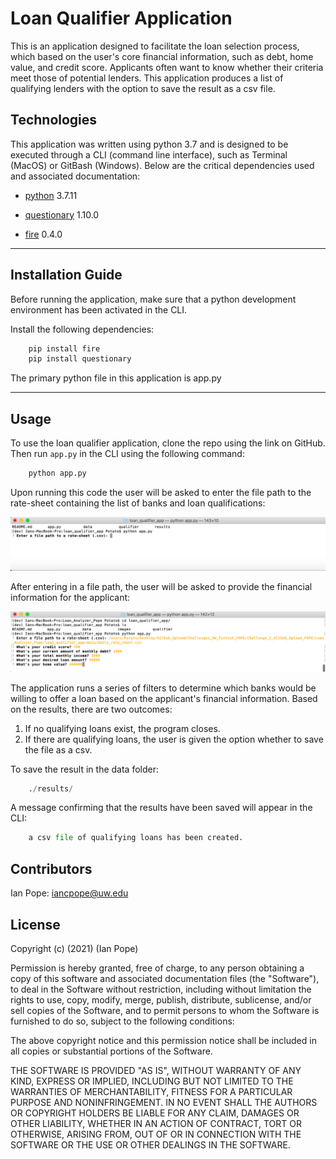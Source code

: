 # Loan Qualifier Application

This is an application designed to facilitate the loan selection process, which based on the user's core financial information, such as debt, home value, and credit score. Applicants often want to know whether their criteria meet those of  potential lenders. This application produces a list of qualifying lenders with the option to save the result as a csv file.

## Technologies

This application was written using python 3.7 and is designed to be executed through a CLI (command line interface), such as Terminal (MacOS) or GitBash (Windows). Below are the critical dependencies used and associated documentation:

* [python](https://www.python.org/downloads/) 3.7.11 

* [questionary](https://www.python.org/downloads/) 1.10.0

* [fire](https://google.github.io/python-fire/guide/) 0.4.0
___

## Installation Guide

Before running the application, make sure that a python development environment has been activated in the CLI. 

Install the following dependencies:

```python
    pip install fire
    pip install questionary
```

The primary python file in this application is app.py
___

## Usage

To use the loan qualifier application, clone the repo using the link on GitHub. Then run  `app.py` in the CLI using the following command:

```python
    python app.py
```

Upon running this code the user will be asked to enter the file path to the rate-sheet containing the list of banks and loan qualifications:

![Initial prompt from the application](https://raw.githubusercontent.com/ipopester/Loan_Analyzer_Pope/main/images/Initial_CLI_Prompt_Loan_Qualifier.png)

After entering in a file path, the user will be asked to provide the financial information for the applicant:

![Prompt for applicant's financial data](https://raw.githubusercontent.com/ipopester/Loan_Analyzer_Pope/main/images/Prompt_Applicant_Data_Loan_Qualifier.png)

The application runs a series of filters to determine which banks would be willing to offer a loan based on the applicant's financial information. Based on the results, there are two outcomes:

1. If no qualifying loans exist, the program closes.
2. If there are qualifying loans, the user is given the option whether to save the file as a csv.

To save the result in the data folder:

```python
    ./results/
```
A message confirming that the results have been saved will appear in the CLI:

```python
    a csv file of qualifying loans has been created.
```

## Contributors

Ian Pope: iancpope@uw.edu

## License

Copyright (c) (2021) (Ian Pope)

Permission is hereby granted, free of charge, to any person obtaining a copy of this software and associated documentation files (the "Software"), to deal in the Software without restriction, including without limitation the rights to use, copy, modify, merge, publish, distribute, sublicense, and/or sell copies of the Software, and to permit persons to whom the Software is furnished to do so, subject to the following conditions:

The above copyright notice and this permission notice shall be included in all copies or substantial portions of the Software.

THE SOFTWARE IS PROVIDED "AS IS", WITHOUT WARRANTY OF ANY KIND, EXPRESS OR IMPLIED, INCLUDING BUT NOT LIMITED TO THE WARRANTIES OF MERCHANTABILITY, FITNESS FOR A PARTICULAR PURPOSE AND NONINFRINGEMENT. IN NO EVENT SHALL THE AUTHORS OR COPYRIGHT HOLDERS BE LIABLE FOR ANY CLAIM, DAMAGES OR OTHER LIABILITY, WHETHER IN AN ACTION OF CONTRACT, TORT OR OTHERWISE, ARISING FROM, OUT OF OR IN CONNECTION WITH THE SOFTWARE OR THE USE OR OTHER DEALINGS IN THE SOFTWARE.
